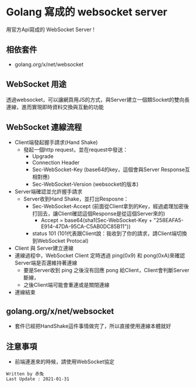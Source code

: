 # Golang 寫成的 websocket server
用官方Api寫成的 WebSocket Server !  

## 相依套件
* golang.org/x/net/websocket

## WebSocket 用途
透過websocket，可以讓網頁用JS的方式，與Server建立一個類Socket的雙向長連線，進而實現即時資料交換與互動的功能

## WebSocket 連線流程
* Client端發起握手請求(Hand Shake)
  * 發起一個http request，並在request中發送：
    * Upgrade
    * Connection Header
    * Sec-WebSocket-Key (base64的key，這個會與Server Response互相對應)
    * Sec-WebSocket-Version (websocket的版本)
* Server端確認並允許握手請求
  * Server收到Hand Shake，並打出Resposne：
    * Sec-WebSocket-Accept (前面從Client拿到的Key，經過處理加密後打回去，讓Client確認這個Response是從這個Server來的)
        * Accept = base64(sha1(Sec-WebSocket-Key + "258EAFA5-E914-47DA-95CA-C5AB0DC85B11"))
    * status 101 (101代表跟Client說：我收到了你的請求，請Client端切換到WebSocket Protocal)
* Client 與 Server建立連線
* 連線過程中，WebSocket Client 定時透過 ping(0x9) 和 pong(0xA)來確認Server端是否還維持著連線
    * 要是Server收到 ping 之後沒有回應 pong 給Client，Client會判斷Server斷線，
    * 之後Client端可能會重連或是關閉連線
* 連線結束

## golang.org/x/net/websocket
* 套件已經把HandShake這件事情做完了，所以直接使用連線本體就好

## 注意事項
* 前端連進來的時候，請使用WebSocket協定

```
Written by 赤兔
Last Update : 2021-01-31
```